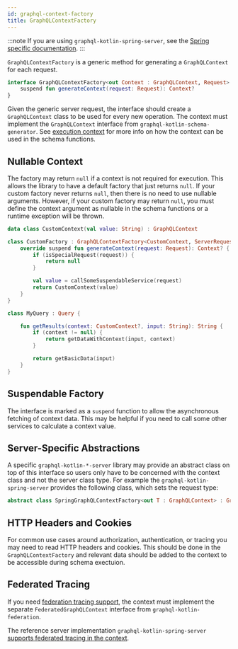 ```yaml
---
id: graphql-context-factory
title: GraphQLContextFactory
---
```


:::note
If you are using `graphql-kotlin-spring-server`, see the [Spring specific documentation](./spring-server/spring-graphql-context.md).
:::

`GraphQLContextFactory` is a generic method for generating a `GraphQLContext` for each request.

```kotlin
interface GraphQLContextFactory<out Context : GraphQLContext, Request> {
    suspend fun generateContext(request: Request): Context?
}
```

Given the generic server request, the interface should create a `GraphQLContext` class to be used for every new operation.
The context must implement the `GraphQLContext` interface from `graphql-kotlin-schema-generator`.
See [execution context](../schema-generator/execution/contextual-data.md) for more info on how the context can be used in the schema functions.

## Nullable Context

The factory may return `null` if a context is not required for execution. This allows the library to have a default factory that just returns `null`.
If your custom factory never returns `null`, then there is no need to use nullable arguments.
However, if your custom factory may return `null`, you must define the context argument as nullable in the schema functions or a runtime exception will be thrown.

```kotlin
data class CustomContext(val value: String) : GraphQLContext

class CustomFactory : GraphQLContextFactory<CustomContext, ServerRequest> {
    override suspend fun generateContext(request: Request): Context? {
        if (isSpecialRequest(request)) {
            return null
        }

        val value = callSomeSuspendableService(request)
        return CustomContext(value)
    }
}

class MyQuery : Query {

    fun getResults(context: CustomContext?, input: String): String {
        if (context != null) {
            return getDataWithContext(input, context)
        }

        return getBasicData(input)
    }
}
```

## Suspendable Factory
The interface is marked as a `suspend` function to allow the asynchronous fetching of context data.
This may be helpful if you need to call some other services to calculate a context value.

## Server-Specific Abstractions

A specific `graphql-kotlin-*-server` library may provide an abstract class on top of this interface so users only have to be concerned with the context class and not the server class type.
For example the `graphql-kotlin-spring-server` provides the following class, which sets the request type:

```kotlin
abstract class SpringGraphQLContextFactory<out T : GraphQLContext> : GraphQLContextFactory<T, ServerRequest>
```

## HTTP Headers and Cookies

For common use cases around authorization, authentication, or tracing you may need to read HTTP headers and cookies.
This should be done in the `GraphQLContextFactory` and relevant data should be added to the context to be accessible during schema exectuion.

## Federated Tracing

If you need [federation tracing support](../schema-generator/federation/federation-tracing.md), the context must implement the separate `FederatedGraphQLContext` interface from `graphql-kotlin-federation`.

The reference server implementation `graphql-kotlin-spring-server` [supports federated tracing in the context](./spring-server/spring-graphql-context.md).

